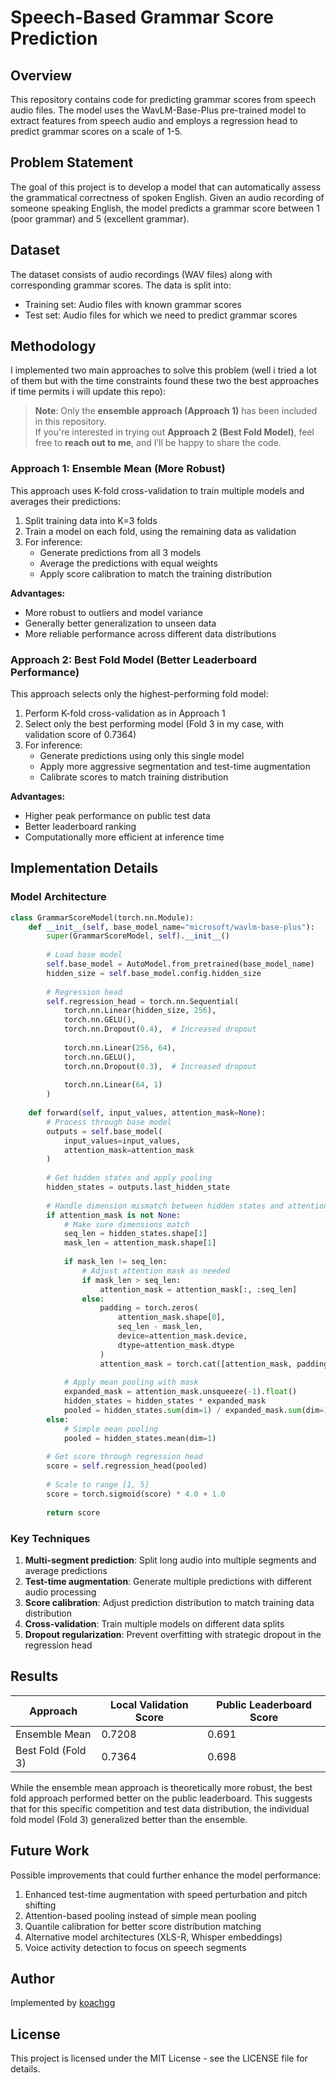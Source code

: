 # Speech-Based Grammar Score Prediction

## Overview

This repository contains code for predicting grammar scores from speech audio files. The model uses the WavLM-Base-Plus pre-trained model to extract features from speech audio and employs a regression head to predict grammar scores on a scale of 1-5.

## Problem Statement

The goal of this project is to develop a model that can automatically assess the grammatical correctness of spoken English. Given an audio recording of someone speaking English, the model predicts a grammar score between 1 (poor grammar) and 5 (excellent grammar).

## Dataset

The dataset consists of audio recordings (WAV files) along with corresponding grammar scores. The data is split into:
- Training set: Audio files with known grammar scores
- Test set: Audio files for which we need to predict grammar scores

## Methodology

I implemented two main approaches to solve this problem (well i tried a lot of them but with the time constraints found these two the best approaches if time permits i will update this repo): 
> **Note**: Only the **ensemble approach (Approach 1)** has been included in this repository.  
> If you're interested in trying out **Approach 2 (Best Fold Model)**, feel free to **reach out to me**, and I’ll be happy to share the code.

### Approach 1: Ensemble Mean (More Robust)

This approach uses K-fold cross-validation to train multiple models and averages their predictions:

1. Split training data into K=3 folds
2. Train a model on each fold, using the remaining data as validation
3. For inference:
   - Generate predictions from all 3 models
   - Average the predictions with equal weights
   - Apply score calibration to match the training distribution

**Advantages:**
- More robust to outliers and model variance
- Generally better generalization to unseen data
- More reliable performance across different data distributions

### Approach 2: Best Fold Model (Better Leaderboard Performance)

This approach selects only the highest-performing fold model:

1. Perform K-fold cross-validation as in Approach 1
2. Select only the best performing model (Fold 3 in my case, with validation score of 0.7364)
3. For inference:
   - Generate predictions using only this single model
   - Apply more aggressive segmentation and test-time augmentation
   - Calibrate scores to match training distribution

**Advantages:**
- Higher peak performance on public test data
- Better leaderboard ranking
- Computationally more efficient at inference time

## Implementation Details

### Model Architecture

```python
class GrammarScoreModel(torch.nn.Module):
    def __init__(self, base_model_name="microsoft/wavlm-base-plus"):
        super(GrammarScoreModel, self).__init__()
        
        # Load base model
        self.base_model = AutoModel.from_pretrained(base_model_name)
        hidden_size = self.base_model.config.hidden_size
        
        # Regression head
        self.regression_head = torch.nn.Sequential(
            torch.nn.Linear(hidden_size, 256),
            torch.nn.GELU(),
            torch.nn.Dropout(0.4),  # Increased dropout
            
            torch.nn.Linear(256, 64),
            torch.nn.GELU(),
            torch.nn.Dropout(0.3),  # Increased dropout
            
            torch.nn.Linear(64, 1)
        )
    
    def forward(self, input_values, attention_mask=None):
        # Process through base model
        outputs = self.base_model(
            input_values=input_values,
            attention_mask=attention_mask
        )
        
        # Get hidden states and apply pooling
        hidden_states = outputs.last_hidden_state
        
        # Handle dimension mismatch between hidden states and attention mask
        if attention_mask is not None:
            # Make sure dimensions match
            seq_len = hidden_states.shape[1]
            mask_len = attention_mask.shape[1]
            
            if mask_len != seq_len:
                # Adjust attention mask as needed
                if mask_len > seq_len:
                    attention_mask = attention_mask[:, :seq_len]
                else:
                    padding = torch.zeros(
                        attention_mask.shape[0], 
                        seq_len - mask_len, 
                        device=attention_mask.device, 
                        dtype=attention_mask.dtype
                    )
                    attention_mask = torch.cat([attention_mask, padding], dim=1)
            
            # Apply mean pooling with mask
            expanded_mask = attention_mask.unsqueeze(-1).float()
            hidden_states = hidden_states * expanded_mask
            pooled = hidden_states.sum(dim=1) / expanded_mask.sum(dim=1).clamp(min=1e-9)
        else:
            # Simple mean pooling
            pooled = hidden_states.mean(dim=1)
        
        # Get score through regression head
        score = self.regression_head(pooled)
        
        # Scale to range [1, 5]
        score = torch.sigmoid(score) * 4.0 + 1.0
        
        return score
```

### Key Techniques

1. **Multi-segment prediction**: Split long audio into multiple segments and average predictions
2. **Test-time augmentation**: Generate multiple predictions with different audio processing
3. **Score calibration**: Adjust prediction distribution to match training data distribution
4. **Cross-validation**: Train multiple models on different data splits
5. **Dropout regularization**: Prevent overfitting with strategic dropout in the regression head

## Results

| Approach | Local Validation Score | Public Leaderboard Score |
|----------|------------------------|--------------------------|
| Ensemble Mean | 0.7208 | 0.691 |
| Best Fold (Fold 3) | 0.7364 | 0.698 |

While the ensemble mean approach is theoretically more robust, the best fold approach performed better on the public leaderboard. This suggests that for this specific competition and test data distribution, the individual fold model (Fold 3) generalized better than the ensemble.

## Future Work

Possible improvements that could further enhance the model performance:

1. Enhanced test-time augmentation with speed perturbation and pitch shifting
2. Attention-based pooling instead of simple mean pooling
3. Quantile calibration for better score distribution matching
4. Alternative model architectures (XLS-R, Whisper embeddings)
5. Voice activity detection to focus on speech segments

## Author

Implemented by [koachgg](https://github.com/koachgg)

## License

This project is licensed under the MIT License - see the LICENSE file for details.
```
